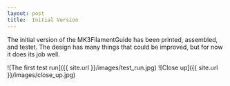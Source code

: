 ```yaml
---
layout: post
title:  Initial Version
---
```


The initial version of the MK3FilamentGuide has been printed, assembled,
and testet. The design has many things that could be improved, but for
now it does its job well.

![The first test run]({{ site.url }}/images/test_run.jpg)
![Close up]({{ site.url }}/images/close_up.jpg)
